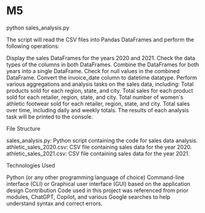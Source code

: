 # M5

python sales_analysis.py

The script will read the CSV files into Pandas DataFrames and perform the following operations:


Display the sales DataFrames for the years 2020 and 2021.
Check the data types of the columns in both DataFrames.
Combine the DataFrames for both years into a single DataFrame.
Check for null values in the combined DataFrame.
Convert the invoice_date column to datetime datatype.
Perform various aggregations and analysis tasks on the sales data, including:
Total products sold for each region, state, and city.
Total sales for each product sold for each retailer, region, state, and city.
Total number of women's athletic footwear sold for each retailer, region, state, and city.
Total sales over time, including daily and weekly totals.
The results of each analysis task will be printed to the console.


File Structure

sales_analysis.py: Python script containing the code for sales data analysis.
athletic_sales_2020.csv: CSV file containing sales data for the year 2020.
athletic_sales_2021.csv: CSV file containing sales data for the year 2021.

Technologies Used

Python (or any other programming language of choice) Command-line interface (CLI) or Graphical user interface (GUI) based on the application design
Contribution Code used in this project was referenced from prior modules, ChatGPT, Copilot, and various Google searches to help understand syntax and correct errors.
